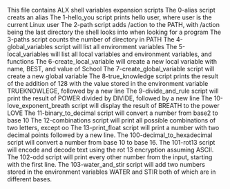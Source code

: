 This file contains ALX shell variables expansion scripts
The 0-alias script creats an alias
The 1-hello_you script prints hello user, where user is the current Linux user
The 2-path script adds /action to the PATH, with /action being the last directory the shell looks into when looking for a program
The 3-paths script counts the number of directory in PATH
The 4-global_variables script will list all environment variables
The 5-local_variables will list all local variables and environment variables, and functions
The 6-create_local_variable will create a new local variable with name, BEST, and value of School
The 7-create_global_variable script will create a new global variable
The 8-true_knowledge script prints the result of the addition of 128 with the value stored in the environment variable TRUEKNOWLEGE, followed by a new line
The 9-divide_and_rule script will print the result of POWER divided by DIVIDE, followed by a new line
The 10-love_exponent_breath script will display the result of BREATH to the power LOVE
The 11-binary_to_decimal script will convert a number from base2 to base 10
The 12-combinations script will print all possible combinations of two letters, except oo
The 13-print_float script will print a number with two decimal points followed by a new line.
The 100-decimal_to_hexadecimal script will convert a number from base 10 to base 16.
The 101-rot13 script will encode and decode text using the rot 13 encryption assuming ASCII.
The 102-odd script will print every other number from the input, starting with the first line.
The 103-water_and_stir script will add two numbers stored in the environment variables WATER and STIR both of which are in different bases.
